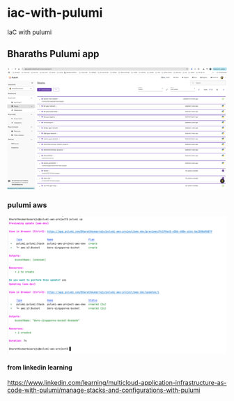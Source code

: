 # iac-with-pulumi
IaC with pulumi


## Bharaths Pulumi app

![pulumi up](imgs/img.png)

### pulumi aws
![pulumi aws up](imgs/img_1.png)

#### from linkedin learning

https://www.linkedin.com/learning/multicloud-application-infrastructure-as-code-with-pulumi/manage-stacks-and-configurations-with-pulumi

